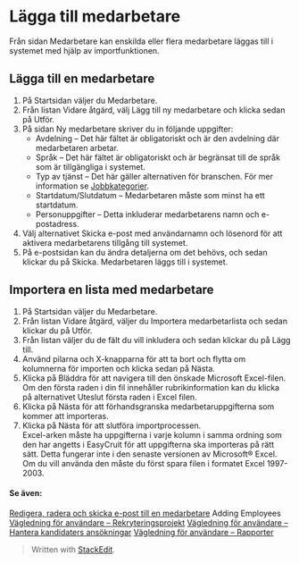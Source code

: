 
# Lägga till medarbetare

Från sidan  Medarbetare  kan enskilda eller flera medarbetare läggas till i systemet med hjälp av importfunktionen.

## Lägga till en medarbetare

1.  På  Startsidan  väljer du  Medarbetare.
2.  Från listan  Vidare åtgärd,  välj  Lägg till ny medarbetare  och klicka sedan på  Utför.
3.  På sidan  Ny medarbetare  skriver du in följande uppgifter:
    -   Avdelning  – Det här fältet är obligatoriskt och är den avdelning där medarbetaren arbetar.
    -   Språk  – Det här fältet är obligatoriskt och är begränsat till de språk som är tillgängliga i systemet.
    -   Typ av tjänst  – Det här gäller alternativen för branschen. För mer information se  [Jobbkategorier](https://www.google.com/url?q=http://job_categories.htm&source=gmail-html&ust=1635933967305000&usg=AFQjCNFqVmZBUhoQ7_hxSy3VRimx4fluzA).
    -   Startdatum/Slutdatum  – Medarbetaren måste som minst ha ett startdatum.
    -   Personuppgifter  – Detta inkluderar medarbetarens namn och e-postadress.
4.  Välj alternativet  Skicka e-post  med användarnamn och lösenord för att aktivera medarbetarens tillgång till systemet.
5.  På e-postsidan kan du ändra detaljerna om det behövs, och sedan klickar du på  Skicka. Medarbetaren läggs till i systemet.

## Importera en lista med medarbetare

1.  På  Startsidan  väljer du  Medarbetare.
2.  Från listan  Vidare åtgärd,  väljer du Importera medarbetarlista och sedan klickar du på  Utför.
3.  Från listan väljer du de fält du vill inkludera och sedan klickar du på  Lägg till.
4.  Använd pilarna och X-knapparna för att ta bort och flytta om kolumnerna för importen och klicka sedan på  Nästa.
5.  Klicka på  Bläddra  för att navigera till den önskade Microsoft Excel-filen. Om den första raden i din fil innehåller rubrikinformation kan du klicka på alternativet  Uteslut första raden i Excel filen.
6.  Klicka på  Nästa  för att förhandsgranska medarbetaruppgifterna som kommer att importeras.
7.  Klicka på  Nästa  för att slutföra importprocessen.  
    Excel-arken måste ha uppgifterna i varje kolumn i samma ordning som den har angetts i EasyCruit för att uppgifterna ska importeras på rätt sätt. Detta fungerar inte i den senaste versionen av Microsoft® Excel. Om du vill använda den måste du först spara filen i formatet Excel 1997-2003.

#### Se även: 
[Redigera, radera och skicka e-post till en medarbetare](https://www.google.com/url?q=http://edit_delete_and_email_an_employee.htm&source=gmail-html&ust=1635933967305000&usg=AFQjCNGtu9epmSaZndJcJituLPwZZ7Kwpg)
Adding Employees
[Vägledning för användare – Rekryteringsprojekt](https://www.google.com/url?q=http://guide_for_users_vacancies.htm&source=gmail-html&ust=1635933967305000&usg=AFQjCNEFwKvRIEtsgL2Q7bZZXzfSOLnRMg)
[Vägledning för användare – Hantera kandidaters ansökningar](https://www.google.com/url?q=http://guide_for_users_handling_candidate_applications.htm&source=gmail-html&ust=1635933967305000&usg=AFQjCNGrDOe05OF_9pdAKMihNOBYBCX2rQ)
[Vägledning för användare – Rapporter](https://www.google.com/url?q=http://guide_for_users_reports.htm&source=gmail-html&ust=1635933967305000&usg=AFQjCNGER4JxCEnuDPmV0abzRRQ15a1Y_g)

> Written with [StackEdit](https://stackedit.io/).
<!--stackedit_data:
eyJoaXN0b3J5IjpbLTEzNzEyMTk1MDMsLTQ5OTMyOTgwN119
-->